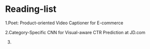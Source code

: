 # Reading-list
1.Poet: Product-oriented Video Captioner for E-commerce

2.Category-Specific CNN for Visual-aware CTR Prediction at JD.com

3.
